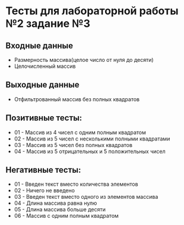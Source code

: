 # Тесты для лабораторной работы №2 задание №3

## Входные данные
- Размерность массива(целое число от нуля до десяти)
- Целочисленный массив


## Выходные данные
- Отфильтрованный массив без полных квадратов


## Позитивные тесты:
- 01 - Массив из 4 чисел с одним полным квадратом
- 02 - Массив из 5 чисел с несколькими полными квадратами
- 03 - Массив из 5 чисел без полных квадратов
- 04 - Массив из 5 отрицательных и 5 положительных чисел


## Негативные тесты:
- 01 - Введен текст вместо количества элементов
- 02 - Ничего не введено
- 03 - Введен текст вместо одного из элементов массива
- 04 - Длина массива равна нулю
- 05 - Длина массива больше десяти
- 06 - Массив с одним полным квадратом